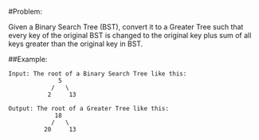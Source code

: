 #Problem:

Given a Binary Search Tree (BST), convert it to a Greater Tree such that every key of the original BST is changed to the original key plus sum of all keys greater than the original key in BST.

##Example:

	Input: The root of a Binary Search Tree like this:
	              5  
	            /   \  
	           2     13  

	Output: The root of a Greater Tree like this:
	             18  
	            /   \  
	          20     13  


